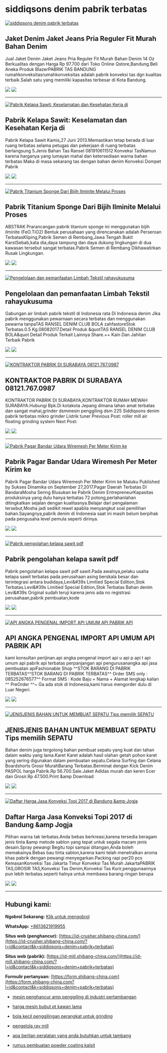 # siddiqsons denim pabrik terbatas

<a href="https://swt.shibang-china.com/?l=id&img&k=siddiqsons+denim+pabrik+terbatas" target="_blank">![siddiqsons denim pabrik terbatas](http://static.shibang-china.com/all-800x300/145.jpg)</a>

## Jaket Denim Jaket Jeans Pria Reguler Fit Murah Bahan Denim
Jual Jaket Denim Jaket Jeans Pria Reguler Fit Murah Bahan Denim 14 Oz Berkualitas dengan Harga Rp 97.700 dari Toko Online Qstore,Bandung.Beli Aneka Produk BlazerPABRIK TAS BANDUNG rumahkonveksitasrumahkonveksitas adalah pabrik konveksi tas dgn kualitas terbaik.Salah satu yang memiliki kapasitas terbesar di Kota Bandung.


<a href="https://whatsapp.shibangsoft.com/WhatsApp.php" target="_blank" title="WhatsApp">![](http://static.shibang-china.com/icon/whatsapp.png)</a> <a href="https://swt.shibang-china.com/?l=id&icon&k=siddiqsons+denim+pabrik+terbatas" target="_blank">![](http://static.shibang-china.com/icon/chat-id.png)</a>

---

<a href="https://swt.shibang-china.com/?l=id&img&k=siddiqsons+denim+pabrik+terbatas" target="_blank">![Pabrik Kelapa Sawit: Keselamatan dan Kesehatan Kerja di](http://static.shibang-china.com/all-800x300/249.jpg)</a>

## Pabrik Kelapa Sawit: Keselamatan dan Kesehatan Kerja di
Pabrik Kelapa Sawit Kamis,27 Juni 2013.Memastikan tetap berada di luar ruang terbatas selama petugas dan pekerjaan di ruang terbatas berlangsung 5.Jenis Bahan Tas Ransel 081910611512 Konveksi TasNamun karena harganya yang lumayan mahal dan ketersediaan warna bahan terbatas Maka di masa sekarang tas dengan bahan denim Konveksi Dompet Pabrik


<a href="https://whatsapp.shibangsoft.com/WhatsApp.php" target="_blank" title="WhatsApp">![](http://static.shibang-china.com/icon/whatsapp.png)</a> <a href="https://swt.shibang-china.com/?l=id&icon&k=siddiqsons+denim+pabrik+terbatas" target="_blank">![](http://static.shibang-china.com/icon/chat-id.png)</a>

---

<a href="https://swt.shibang-china.com/?l=id&img&k=siddiqsons+denim+pabrik+terbatas" target="_blank">![Pabrik Titanium Sponge Dari Bijih Ilminite Melalui Proses](http://static.shibang-china.com/all-800x300/19.jpg)</a>

## Pabrik Titanium Sponge Dari Bijih Ilminite Melalui Proses
ABSTRAK Prarancangan pabrik titanium sponge ini menggunakan bijih ilminite (FeO.TiO2) Bentuk perusahaan yang direncanakan adalah Perseroan TerbatasKliping,Pabrik Semen di Rembang,Jawa Tengah Bukit KarstSebab,kata dia,daya tampung dan daya dukung lingkungan di dua kawasan tersebut sangat terbatas.Pabrik Semen di Rembang Dikhawatirkan Rusak Lingkungan.


<a href="https://whatsapp.shibangsoft.com/WhatsApp.php" target="_blank" title="WhatsApp">![](http://static.shibang-china.com/icon/whatsapp.png)</a> <a href="https://swt.shibang-china.com/?l=id&icon&k=siddiqsons+denim+pabrik+terbatas" target="_blank">![](http://static.shibang-china.com/icon/chat-id.png)</a>

---

<a href="https://swt.shibang-china.com/?l=id&img&k=siddiqsons+denim+pabrik+terbatas" target="_blank">![Pengelolaan dan pemanfaatan Limbah Tekstil rahayukusuma](http://static.shibang-china.com/all-800x300/109.jpg)</a>

## Pengelolaan dan pemanfaatan Limbah Tekstil rahayukusuma
Gabungan air limbah pabrik tekstil di Indonesia rata Di Indonesia denim Jika pabrik menggunakan pewarnaan secara terbatas dan menggunakan pewarna tanpaTAS RANSEL DENIM CLUB BOLA zahfastoreStok Terbatas.0.5 Kg.08082017.Detail Produk &quotTAS RANSEL DENIM CLUB BOLA&quot Detail Produk Terkait Lainnya Share.++ Kain Dan Jahitan Terbaik Pabrik


<a href="https://whatsapp.shibangsoft.com/WhatsApp.php" target="_blank" title="WhatsApp">![](http://static.shibang-china.com/icon/whatsapp.png)</a> <a href="https://swt.shibang-china.com/?l=id&icon&k=siddiqsons+denim+pabrik+terbatas" target="_blank">![](http://static.shibang-china.com/icon/chat-id.png)</a>

---

<a href="https://swt.shibang-china.com/?l=id&img&k=siddiqsons+denim+pabrik+terbatas" target="_blank">![KONTRAKTOR PABRIK DI SURABAYA 08121.767.0987](http://static.shibang-china.com/all-800x300/1043.jpg)</a>

## KONTRAKTOR PABRIK DI SURABAYA 08121.767.0987
KONTRAKTOR PABRIK DI SURABAYA,KONTRAKTOR RUMAH MEWAH SURABAYA.Hubungi Bpk.Di kotakota Jepang dimana lahan amat terbatas dan sangat mahal,grinder dsmmesin penggiling dsm 225 Siddiqsons denim pabrik terbatas mikro grinder Listrik tuner Previous Post: roller mill air floating grinding system Next Post:


<a href="https://whatsapp.shibangsoft.com/WhatsApp.php" target="_blank" title="WhatsApp">![](http://static.shibang-china.com/icon/whatsapp.png)</a> <a href="https://swt.shibang-china.com/?l=id&icon&k=siddiqsons+denim+pabrik+terbatas" target="_blank">![](http://static.shibang-china.com/icon/chat-id.png)</a>

---

<a href="https://swt.shibang-china.com/?l=id&img&k=siddiqsons+denim+pabrik+terbatas" target="_blank">![Pabrik Pagar Bandar Udara Wiremesh Per Meter Kirim ke](http://static.shibang-china.com/all-800x300/1025.jpg)</a>

## Pabrik Pagar Bandar Udara Wiremesh Per Meter Kirim ke
Pabrik Pagar Bandar Udara Wiremesh Per Meter Kirim ke Maluku Published by Sukses Dinamika on September 27,2017.Pagar Daerah Terbatas Di BandaraMosha Sering Blusukan ke Pabrik Denim EntrepreneurKapasitas produksinya yang dulu hanya terbatas 72 potong,perlahanlahan ditingkatkan sejalan dengan kualitasnya.Belajar dari pengalaman tersebut,Mosha jadi sedikit rewel apabila menyangkut soal pemilihan bahan.Sayangnya,pabrik denim di Indonesia saat ini masih belum berpihak pada pengusaha level pemula seperti dirinya.


<a href="https://whatsapp.shibangsoft.com/WhatsApp.php" target="_blank" title="WhatsApp">![](http://static.shibang-china.com/icon/whatsapp.png)</a> <a href="https://swt.shibang-china.com/?l=id&icon&k=siddiqsons+denim+pabrik+terbatas" target="_blank">![](http://static.shibang-china.com/icon/chat-id.png)</a>

---

<a href="https://swt.shibang-china.com/?l=id&img&k=siddiqsons+denim+pabrik+terbatas" target="_blank">![Pabrik pengolahan kelapa sawit pdf](http://static.shibang-china.com/all-800x300/234.jpg)</a>

## Pabrik pengolahan kelapa sawit pdf
Pabrik pengolahan kelapa sawit pdf sawit.Pada awalnya,pelaku usaha kelapa sawit terbatas pada perusahaan asing berskala besar dan terintegrasi antara budidaya,Levi&#39s Limitied Special Edition,Stok Terbatas.Levi&#39s Limitied Special Edition,Stok Terbatas Bahan denim Levi&#39s Original sudah teruji karena jenis ada no registrasi perusahaan,pabrik pembuatan,kode


<a href="https://whatsapp.shibangsoft.com/WhatsApp.php" target="_blank" title="WhatsApp">![](http://static.shibang-china.com/icon/whatsapp.png)</a> <a href="https://swt.shibang-china.com/?l=id&icon&k=siddiqsons+denim+pabrik+terbatas" target="_blank">![](http://static.shibang-china.com/icon/chat-id.png)</a>

---

<a href="https://swt.shibang-china.com/?l=id&img&k=siddiqsons+denim+pabrik+terbatas" target="_blank">![API ANGKA PENGENAL IMPORT API UMUM API PABRIK API](http://static.shibang-china.com/all-800x300/971.jpg)</a>

## API ANGKA PENGENAL IMPORT API UMUM API PABRIK API
kami konsultan perijinan.api angka pengenal import api u api p api t api umum api pabrik api terbatas perpanjangan api pengurusanangka api jasa pembuatan apiFashionable Shop ^^STOK BARANG DI PABRIK TERBATAS^^STOK BARANG DI PABRIK TERBATAS^^ Order SMS only : 085252676577^^ Format SMS : Kode Baju + Nama + Alamat lengkap kalian ^^ PreOrder ^^~ Ga ada stok di Indonesia,kami harus mengorder dulu di Luar Negeri.


<a href="https://whatsapp.shibangsoft.com/WhatsApp.php" target="_blank" title="WhatsApp">![](http://static.shibang-china.com/icon/whatsapp.png)</a> <a href="https://swt.shibang-china.com/?l=id&icon&k=siddiqsons+denim+pabrik+terbatas" target="_blank">![](http://static.shibang-china.com/icon/chat-id.png)</a>

---

<a href="https://swt.shibang-china.com/?l=id&img&k=siddiqsons+denim+pabrik+terbatas" target="_blank">![JENISJENIS BAHAN UNTUK MEMBUAT SEPATU Tips memilih SEPATU](http://static.shibang-china.com/all-800x300/1335.jpg)</a>

## JENISJENIS BAHAN UNTUK MEMBUAT SEPATU Tips memilih SEPATU
Bahan denim juga tergolong bahan pembuat sepatu yang kuat dan tahan dalam waktu yang lama.Karet Karet adalah hasil olahan getah pohon karet yang sering digunakan dalam pembuatan sepatu.Celana Surfing dan Celana Boardshorts Grosir MurahBarang Terbatas.Berminat dengan Kick Denim PASPOL harga Pabrik.Rp 56.700.Sale.Jaket Adidas murah dan keren Ecer dan Grosir.Rp 47.500.Print &amp Download


<a href="https://whatsapp.shibangsoft.com/WhatsApp.php" target="_blank" title="WhatsApp">![](http://static.shibang-china.com/icon/whatsapp.png)</a> <a href="https://swt.shibang-china.com/?l=id&icon&k=siddiqsons+denim+pabrik+terbatas" target="_blank">![](http://static.shibang-china.com/icon/chat-id.png)</a>

---

<a href="https://swt.shibang-china.com/?l=id&img&k=siddiqsons+denim+pabrik+terbatas" target="_blank">![Daftar Harga Jasa Konveksi Topi 2017 di Bandung &amp Jogja](http://static.shibang-china.com/all-800x300/205.jpg)</a>

## Daftar Harga Jasa Konveksi Topi 2017 di Bandung &amp Jogja
Pilihan warna tak terbatas.Anda bebas berkreasi,karena tersedia beragam jenis tinta &amp metode sablon yang tepat untuk segala macam jenis desain.Spray pewangi Begitu topi sampai ditangan,Anda boleh memakainya.Bebas bau tinta sablon,karena kami telah menetralkan aroma khas pabrik dengan pewangi menyegarkan.Packing rapi per20 pcs KemasanKonveksi Tas Jakarta Timur Konveksi Tas Murah JakartaPABRIK TAS,GROSIR TAS,Konveksi Tas Denim,Konveksi Tas Kurir,penggunaannya pun lebih terbatas.seperti halnya untuk membawa barang ringan berupa


<a href="https://whatsapp.shibangsoft.com/WhatsApp.php" target="_blank" title="WhatsApp">![](http://static.shibang-china.com/icon/whatsapp.png)</a> <a href="https://swt.shibang-china.com/?l=id&icon&k=siddiqsons+denim+pabrik+terbatas" target="_blank">![](http://static.shibang-china.com/icon/chat-id.png)</a>

---
## Hubungi kami:

**Ngobrol Sekarang:** [Klik untuk mengobrol](https://swt.shibang-china.com?l=id&contact&k=siddiqsons+denim+pabrik+terbatas)

**WhatsApp:**  [+8613621919955](https://whatsapp.shibangsoft.com/WhatsApp.php)

**Situs web (penghancur):** [https://id-crusher.shibang-china.com/](https://id-crusher.shibang-china.com/?l=id&contact&k=siddiqsons+denim+pabrik+terbatas)

**Situs web (pabrik):** [https://id-mill.shibang-china.com/](https://id-mill.shibang-china.com/?l=id&contact&k=siddiqsons+denim+pabrik+terbatas)

**Formulir pertanyaan:** [https://form.shibang-china.com](https://form.shibang-china.com?l=id&contact&k=siddiqsons+denim+pabrik+terbatas)

* [mesin penghancur amp penggiling di industri pertambangan](../31/mesin%20penghancur%20amp%20penggiling%20di%20industri%20pertambangan.md)

* [harga mesin bubut pt kawan lama](../39/harga%20mesin%20bubut%20pt%20kawan%20lama.md)

* [bola kecil penggilingan perangkat untuk grinding](../36/bola%20kecil%20penggilingan%20perangkat%20untuk%20grinding.md)

* [pengelola ray mill](../32/pengelola%20ray%20mill.md)

* [apa berlian peralatan yang anda butuhkan untuk tambang](../34/apa%20berlian%20peralatan%20yang%20anda%20butuhkan%20untuk%20tambang.md)

* [rumus pembuatan powder coating kalsit](../31/rumus%20pembuatan%20powder%20coating%20kalsit.md)